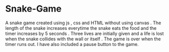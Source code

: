 # Snake-Game


A snake game created using js , css and HTML without using canvas . The length of the snake increases everytime the snake eats the food and the timer increases by 5 seconds . Three lives are initially given and a life is lost when the snake collides with the wall or itself . The game is over when the timer runs out. I have also included a pause button to the game.
